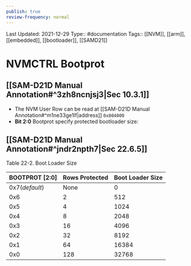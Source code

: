```yaml
---
publish: true
review-frequency: normal
---
```

Last Updated: 2021-12-29
Type:: #documentation 
Tags:: [[NVM]], [[arm]], [[embedded]], [[bootloader]], [[SAMD21]]

# NVMCTRL Bootprot

## [[SAM-D21D Manual Annotation#^3zh8ncnjsj3|Sec 10.3.1]]
- The NVM User Row can be read at [[SAM-D21D Manual Annotation#^m1ne33ge1lf|address]] `0x804000`
- **Bit 2:0** Bootprot specify protected bootloader size:

## [[SAM-D21D Manual Annotation#^jndr2npth7|Sec 22.6.5]]
Table 22-2. Boot Loader Size

| BOOTPROT [2:0] | Rows Protected | Boot Loader Size |
| -------------- | -------------- | ---------------- |
| 0x7(*default*) | None           | 0                |
| 0x6            | 2              | 512              |
| 0x5            | 4              | 1024             |
| 0x4            | 8              | 2048             |
| 0x3            | 16             | 4096             |
| 0x2            | 32             | 8192             |
| 0x1            | 64             | 16384            |
| 0x0            | 128            | 32768            |